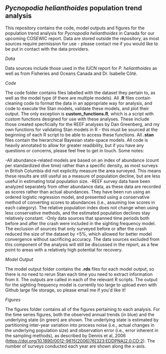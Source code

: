 ## *Pycnopodia helianthoides* population trend analysis

This repository contains the code, model outputs and figures for the population trend analysis for *Pycnopodia helianthoides* in Canada for our upcoming COSEWIC report. Data are stored outside the repository, as most sources require permission for use - please contact me if you would like to be put in contact with the data providers. 

*Data*

Data sources include those used in the IUCN report for *P. helianthoides* as well as from Fisheries and Oceans Canada and Dr. Isabelle Côté.

*Code*

The code folder contains files labelled with the dataset they pertain to, as well as the model type (if there are multiple models). All **.R** files contain cleaning code to format the data in an appropriate way for analysis, and code to execute the Stan models, validate these models, and plot their output. The only exception is **custom_functions.R**, which is a script with custom functions designed for use with these analyses. These include those created specficially for the REEF analyses by Dan Greenberg, and my own functions for validating Stan models in R - this must be sourced at the beginning of each R script to be able to access these functions. All **.stan** files contain the hierarchical Bayesian state-space models. All code is heavily annotated to allow for greater readibility, but if you have any questions or concerns, please feel free to get in touch. Some notes:

-All abundance-related models are based on an index of abundance (count per standardized dive time) rather than a specific density, as most surveys in British Columbia did not explicitly measure the area surveyed. This means these results are still useful as a measure of population decline, but are less useful in estimating total population size.
-REEF survey data have been analyzed separately from other abundance data, as these data are recorded as scores rather than actual abundances. They have been run using an ordered logistic regression model, and presented using a conservative method of converting scores to abundances (i.e., assuming low scores in each category). The relative population index does not change when using less conservative methods, and the estimated population declines stay relatively constant.
-Only data sources that spanned time periods both before and after the crash were included in the sighting frequency model. The exclusion of sources that only surveyed before or after the crash reduced the size of the dataset by <5%, which allowed for better model convergence without sacrificing accuracy. The data sources excluded from this component of the analysis will still be discussed in the report, as a few point to areas with a relatively high potential for recovery.

*Model Output*

The model output folder contains the **.rds** files for each model output, so there is no need to rerun Stan each time you need to extract information from it. The outputs are called in each of the relevant R scripts. The output for the sighting frequency model is currently too large to upload even with Github large file storage, so please email me if you'd like it!

*Figures*

The figures folder contains all of the figures pertaining to each analysis. For the time series figures, both the observed annual trends (in blue) and the underlying state (in green) are shown. The underlying state is estimated by partitioning inter-year variation into process noise (i.e., actual changes in the underlying population size) and observation error (i.e., error inherent in the sampling methods), as described by Dennis et al, 2006 (https://doi.org/10.1890/0012-9615(2006)76[323:EDDPNA]2.0.CO;2). The number of surveys conducted each year are shown along the x-axis.

